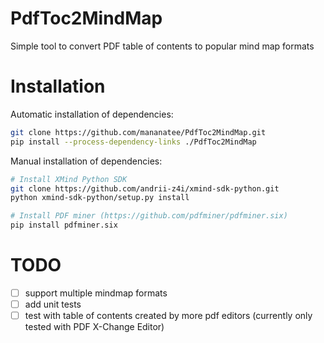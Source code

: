 # PdfToc2MindMap

Simple tool to convert PDF table of contents to popular mind map formats



# Installation

Automatic installation of dependencies:

```sh
git clone https://github.com/mananatee/PdfToc2MindMap.git
pip install --process-dependency-links ./PdfToc2MindMap
```

Manual installation of dependencies:

```sh
# Install XMind Python SDK
git clone https://github.com/andrii-z4i/xmind-sdk-python.git
python xmind-sdk-python/setup.py install

# Install PDF miner (https://github.com/pdfminer/pdfminer.six)
pip install pdfminer.six
```

# TODO

- [ ] support multiple mindmap formats
- [ ] add unit tests
- [ ] test with table of contents created by more pdf editors (currently only tested with PDF X-Change Editor)